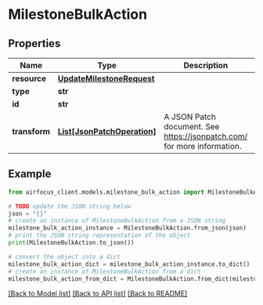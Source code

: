 # MilestoneBulkAction


## Properties

Name | Type | Description | Notes
------------ | ------------- | ------------- | -------------
**resource** | [**UpdateMilestoneRequest**](UpdateMilestoneRequest.md) |  | 
**type** | **str** |  | 
**id** | **str** |  | 
**transform** | [**List[JsonPatchOperation]**](JsonPatchOperation.md) | A JSON Patch document. See https://jsonpatch.com/ for more information. | 

## Example

```python
from airfocus_client.models.milestone_bulk_action import MilestoneBulkAction

# TODO update the JSON string below
json = "{}"
# create an instance of MilestoneBulkAction from a JSON string
milestone_bulk_action_instance = MilestoneBulkAction.from_json(json)
# print the JSON string representation of the object
print(MilestoneBulkAction.to_json())

# convert the object into a dict
milestone_bulk_action_dict = milestone_bulk_action_instance.to_dict()
# create an instance of MilestoneBulkAction from a dict
milestone_bulk_action_from_dict = MilestoneBulkAction.from_dict(milestone_bulk_action_dict)
```
[[Back to Model list]](../README.md#documentation-for-models) [[Back to API list]](../README.md#documentation-for-api-endpoints) [[Back to README]](../README.md)


